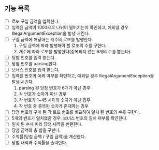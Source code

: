 ## 기능 목록

- [ ]  로또 구입 금액을 입력한다.
- [ ]  입력된 금액이 1000으로 나뉘어 떨어지는지 확인하고, 예외일 경우 IllegalArgumentException을 발생 시킨다.
- [ ]  구입 금액에 해당하는 개수의 로또를 발행한다.
   1. 구입 금액에 따라 발행해야 할 로또의 수를 구한다.
   2. 개수에 따라 로또를 발행한다(중복되지 않는 6개의 수를 뽑는다).
- [ ]  당첨 번호를 입력 받는다.
- [ ]  당첨 번호를 parsing한다.
- [ ]  보너스 번호를 입력 받는다.
- [ ]  입력된 번호의 예외 여부를 확인하고, 예외일 경우 IllegalArgumentException을 발생 시킨다.
   1. parsing 된 당첨 번호가 6개가 아닌 경우
   2. 각 번호가 숫자가 아닌 경우
   3. 각 번호가 1~45 사이의 숫자가 아닌 경우
   4. 각 번호 중 중복된 숫자가 존재하는 경우
- [ ]  당첨 번호와 구매 된 각 로또 번호를 비교하여 일치 된 번호의 수를 구한다.
- [ ]  5개의 번호가 일치했을 경우, 보너스 번호의 일치 여부를 확인한다.
- [ ]  일치 된 수에 따라 당첨 내역을 반환한다.
- [ ]  당첨 금액의 총 합을 구한다.
- [ ]  수익률(당첨 금액 / 구입 금액)을 계산한다.
- [ ]  당첨 내역과 수익률을 출력한다.